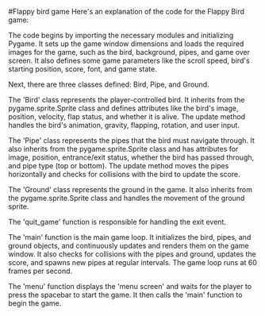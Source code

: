 #Flappy bird game
 Here's an explanation of the code for the Flappy Bird game:

The code begins by importing the necessary modules and initializing Pygame. It sets up the game window dimensions and loads the required images for the game, such as the bird, background, pipes, and game over screen. It also defines some game parameters like the scroll speed, bird's starting position, score, font, and game state.

Next, there are three classes defined: Bird, Pipe, and Ground.

The 'Bird' class represents the player-controlled bird. It inherits from the pygame.sprite.Sprite class and defines attributes like the bird's image, position, velocity, flap status, and whether it is alive. The update method handles the bird's animation, gravity, flapping, rotation, and user input.

The 'Pipe' class represents the pipes that the bird must navigate through. It also inherits from the pygame.sprite.Sprite class and has attributes for image, position, entrance/exit status, whether the bird has passed through, and pipe type (top or bottom). The update method moves the pipes horizontally and checks for collisions with the bird to update the score.

The 'Ground' class represents the ground in the game. It also inherits from the pygame.sprite.Sprite class and handles the movement of the ground sprite.

The 'quit_game' function is responsible for handling the exit event.

The 'main' function is the main game loop. It initializes the bird, pipes, and ground objects, and continuously updates and renders them on the game window. It also checks for collisions with the pipes and ground, updates the score, and spawns new pipes at regular intervals. The game loop runs at 60 frames per second.

The 'menu' function displays the 'menu screen' and waits for the player to press the spacebar to start the game. It then calls the 'main' function to begin the game.
